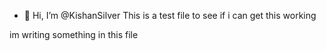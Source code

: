 - 👋 Hi, I’m @KishanSilver
This is a test file to see if i can get this working

im writing something in this file


